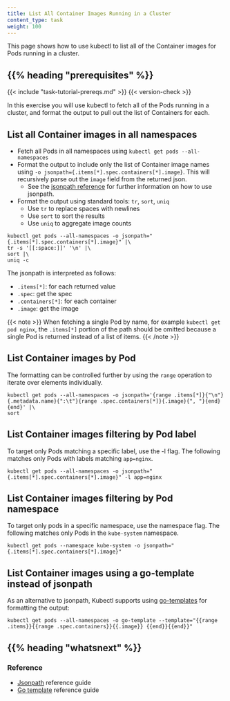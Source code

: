```yaml
---
title: List All Container Images Running in a Cluster
content_type: task
weight: 100
---
```


<!-- overview -->

This page shows how to use kubectl to list all of the Container images
for Pods running in a cluster.

## {{% heading "prerequisites" %}}

{{< include "task-tutorial-prereqs.md" >}} {{< version-check >}}

<!-- steps -->

In this exercise you will use kubectl to fetch all of the Pods
running in a cluster, and format the output to pull out the list
of Containers for each.

## List all Container images in all namespaces

- Fetch all Pods in all namespaces using `kubectl get pods --all-namespaces`
- Format the output to include only the list of Container image names
  using `-o jsonpath={.items[*].spec.containers[*].image}`. This will recursively parse out the
  `image` field from the returned json.
  - See the [jsonpath reference](/docs/reference/kubectl/jsonpath/)
    for further information on how to use jsonpath.
- Format the output using standard tools: `tr`, `sort`, `uniq`
  - Use `tr` to replace spaces with newlines
  - Use `sort` to sort the results
  - Use `uniq` to aggregate image counts

```shell
kubectl get pods --all-namespaces -o jsonpath="{.items[*].spec.containers[*].image}" |\
tr -s '[[:space:]]' '\n' |\
sort |\
uniq -c
```

The jsonpath is interpreted as follows:

- `.items[*]`: for each returned value
- `.spec`: get the spec
- `.containers[*]`: for each container
- `.image`: get the image

{{< note >}}
When fetching a single Pod by name, for example `kubectl get pod nginx`,
the `.items[*]` portion of the path should be omitted because a single
Pod is returned instead of a list of items.
{{< /note >}}

## List Container images by Pod

The formatting can be controlled further by using the `range` operation to
iterate over elements individually.

```shell
kubectl get pods --all-namespaces -o jsonpath='{range .items[*]}{"\n"}{.metadata.name}{":\t"}{range .spec.containers[*]}{.image}{", "}{end}{end}' |\
sort
```

## List Container images filtering by Pod label

To target only Pods matching a specific label, use the -l flag. The
following matches only Pods with labels matching `app=nginx`.

```shell
kubectl get pods --all-namespaces -o jsonpath="{.items[*].spec.containers[*].image}" -l app=nginx
```

## List Container images filtering by Pod namespace

To target only pods in a specific namespace, use the namespace flag. The
following matches only Pods in the `kube-system` namespace.

```shell
kubectl get pods --namespace kube-system -o jsonpath="{.items[*].spec.containers[*].image}"
```

## List Container images using a go-template instead of jsonpath

As an alternative to jsonpath, Kubectl supports using [go-templates](https://pkg.go.dev/text/template)
for formatting the output:

```shell
kubectl get pods --all-namespaces -o go-template --template="{{range .items}}{{range .spec.containers}}{{.image}} {{end}}{{end}}"
```

## {{% heading "whatsnext" %}}

### Reference

- [Jsonpath](/docs/reference/kubectl/jsonpath/) reference guide
- [Go template](https://pkg.go.dev/text/template) reference guide
